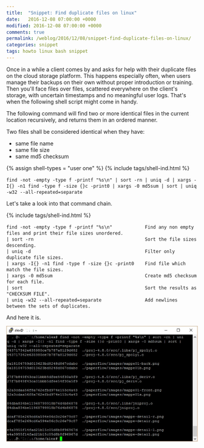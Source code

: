 ```yaml
---
title:  "Snippet: Find duplicate files on linux"
date:   2016-12-08 07:00:00 +0000
modified: 2016-12-08 07:00:00 +0000 
comments: true
permalink: /weblog/2016/12/08/snippet-find-duplicate-files-on-linux/
categories: snippet
tags: howto linux bash snippet
---
```


Once in a while a client comes by and asks for help with their duplicate files on the cloud storage platform. This happens especially often, when users manage their backups on their own without proper introduction or training. Then you'll face files over files, scattered everywhere on the client's storage, with uncertain timestamps and no meaningful user logs. That's when the following shell script might come in handy.

<!--more-->

The following command will find two or more identical files in the current location recursively, and returns them in an ordered manner.

Two files shall be considered identical when they have:

 - same file name
 - same file size
 - same md5 checksum
 
 
{% assign shell-types = "user one" %}
{% include tags/shell-ind.html %}
```
find -not -empty -type f -printf "%s\n" | sort -rn | uniq -d | xargs -I{} -n1 find -type f -size {}c -print0 | xargs -0 md5sum | sort | uniq -w32 --all-repeated=separate
```
 
Let's take a look into that command chain.

{% include tags/shell-ind.html %}
```
find -not -empty -type f -printf "%s\n"            Find any non empty files and print their file sizes unordered.
| sort -rn                                         Sort the file sizes descending.
| uniq -d                                          Filter only duplicate file sizes.
| xargs -I{} -n1 find -type f -size {}c -print0    Find file which match the file sizes.
| xargs -0 md5sum                                  Create md5 checksum for each file.
| sort                                             Sort the results as "CHECKSUM FILE".
| uniq -w32 --all-repeated=separate                Add newlines between the sets of duplicates.
```

And here it is.

![duplicate-files][screen]

[screen]: /content-images/duplicate-files.jpg